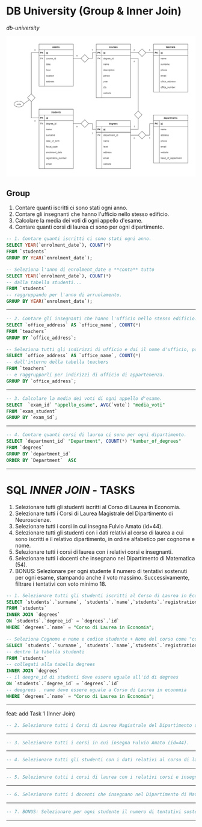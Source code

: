 # DB University (Group & Inner Join)

_db-university_

![image](./university.png)

## Group

1. Contare quanti iscritti ci sono stati ogni anno.
2. Contare gli insegnanti che hanno l'ufficio nello stesso edificio.
3. Calcolare la media dei voti di ogni appello d'esame.
4. Contare quanti corsi di laurea ci sono per ogni dipartimento.

```sql
-- 1. Contare quanti iscritti ci sono stati ogni anno.
SELECT YEAR(`enrolment_date`), COUNT(*)
FROM `students`
GROUP BY YEAR(`enrolment_date`);
```

```sql
-- Seleziona l'anno di enrolment_date e **conta** tutto
SELECT YEAR(`enrolment_date`), COUNT(*)
-- dalla tabella studenti...
FROM `students`
-- raggruppando per l'anno di arruolamento.
GROUP BY YEAR(`enrolment_date`);
```

<hr>

```sql
-- 2. Contare gli insegnanti che hanno l'ufficio nello stesso edificio.
SELECT `office_address` AS `office_name`, COUNT(*)
FROM `teachers`
GROUP BY `office_address`;
```

```sql
-- Seleziona tutti gli indirizzi di ufficio e dai il nome d'ufficio, poi contali tutti
SELECT `office_address` AS `office_name`, COUNT(*)
-- dall'interno della tabella teachers
FROM `teachers`
-- e raggrupparli per indirizzi di ufficio di appartenenza.
GROUP BY `office_address`;
```

<hr>

```sql
-- 3. Calcolare la media dei voti di ogni appello d'esame.
SELECT  `exam_id` "appello_esame", AVG(`vote`) "media_voti"
FROM `exam_student`
GROUP BY `exam_id`;
```

<hr>

```sql
-- 4. Contare quanti corsi di laurea ci sono per ogni dipartimento.
SELECT `department_id` "Department", COUNT(*) "Number_of_degrees"
FROM `degrees`
GROUP BY `department_id`
ORDER BY `Department`  ASC
```

<hr>

# SQL _INNER JOIN_ - TASKS

1. Selezionare tutti gli studenti iscritti al Corso di Laurea in Economia.
2. Selezionare tutti i Corsi di Laurea Magistrale del Dipartimento di
   Neuroscienze.
3. Selezionare tutti i corsi in cui insegna Fulvio Amato (id=44).
4. Selezionare tutti gli studenti con i dati relativi al corso di laurea a cui
   sono iscritti e il relativo dipartimento, in ordine alfabetico per cognome e
   nome.
5. Selezionare tutti i corsi di laurea con i relativi corsi e insegnanti.
6. Selezionare tutti i docenti che insegnano nel Dipartimento di
   Matematica (54).
7. BONUS: Selezionare per ogni studente il numero di tentativi sostenuti
   per ogni esame, stampando anche il voto massimo. Successivamente,
   filtrare i tentativi con voto minimo 18.

```sql
-- 1. Selezionare tutti gli studenti iscritti al Corso di Laurea in Economia.
SELECT `students`.`surname`, `students`.`name`,`students`.`registration_number`, `degrees`.`name` AS "Corso_di_Laurea"
FROM `students`
INNER JOIN `degrees`
ON `students`.`degree_id` = `degrees`.`id`
WHERE `degrees`.`name` = "Corso di Laurea in Economia";
```

```sql
-- Seleziona Cognome e nome e codice studente + Nome del corso come "corso di laurea"
SELECT `students`.`surname`, `students`.`name`,`students`.`registration_number`, `degrees`.`name` AS "Corso_di_Laurea"
-- dentro la tabella studenti
FROM `students`
-- collegati alla tabella degrees
INNER JOIN `degrees`
-- il deegre_id di studenti deve essere uguale all'id di degrees
ON `students`.`degree_id` = `degrees`.`id`
-- deegrees . name deve essere uguale a Corso di Laurea in economia
WHERE `degrees`.`name` = "Corso di Laurea in Economia";
```

<hr>
feat: add Task 1 (Inner Join)

```sql
-- 2. Selezionare tutti i Corsi di Laurea Magistrale del Dipartimento di Neuroscienze.

```

<hr>

```sql
-- 3. Selezionare tutti i corsi in cui insegna Fulvio Amato (id=44).

```

<hr>

```sql
-- 4. Selezionare tutti gli studenti con i dati relativi al corso di laurea a cui sono iscritti e il relativo dipartimento, in ordine alfabetico per cognome e nome.

```

<hr>

```sql
-- 5. Selezionare tutti i corsi di laurea con i relativi corsi e insegnanti.

```

<hr>

```sql
-- 6. Selezionare tutti i docenti che insegnano nel Dipartimento di Matematica (54).

```

<hr>

```sql
-- 7. BONUS: Selezionare per ogni studente il numero di tentativi sostenuti per ogni esame, stampando anche il voto massimo. Successivamente, filtrare i tentativi con voto minimo 18.

```

<hr>
